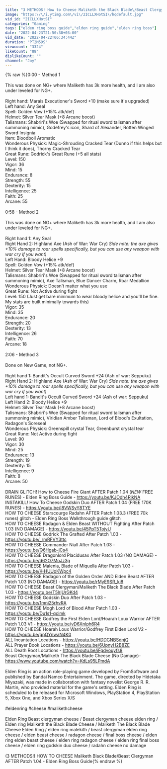 ```yaml
---
title: "3 METHODS! How to Cheese Maliketh the Black Blade\/Beast Clergyman Patch 1.04 - Elden Ring Boss Guide"
image: "https:\/\/i.ytimg.com\/vi\/2ICLLXHotSI\/hqdefault.jpg"
vid_id: "2ICLLXHotSI"
categories: "Gaming"
tags: ["elden ring boss guide","elden ring guide","elden ring boss"]
date: "2022-04-23T21:50:38+03:00"
vid_date: "2022-04-22T06:34:44Z"
duration: "PT2M59S"
viewcount: "3324"
likeCount: "88"
dislikeCount: ""
channel: "Joy"
---
```

{% raw %}0:00 - Method 1<br /><br />This was done on NG+ where Maliketh has 3k more health, and I am also under leveled for NG+. <br /><br />Right hand: Marais Executioner's Sword +10 (make sure it's upgraded)<br />Left hand: Any Seal<br />Spell: Golden Vow (+15% atk/def)<br />Helmet: Silver Tear Mask (+8 Arcane boost)<br />Talismans: Shabriri's Woe (Swapped for ritual sword talisman after summoning mimic), Godefrey's icon, Shard of Alexander, Rotten Winged Sword Insignia<br />Item: Bloodboil Aromatic<br />Wonderous Physick: Magic-Shrouding Cracked Tear (Dunno if this helps but I think it does), Thorny Cracked Tear<br />Great Rune: Godrick's Great Rune (+5 all stats)<br />Level: 150<br />Vigor: 36<br />Mind: 15<br />Endurance: 8<br />Strength: 55<br />Dexterity: 15<br />Intelligence: 25<br />Faith: 25<br />Arcane: 55<br /><br />0:58 - Method 2<br /><br />This was done on NG+ where Maliketh has 3k more health, and I am also under leveled for NG+. <br /><br />Right hand 1: Any Seal<br />Right Hand 2: Highland Axe (Ash of War: War Cry) *Side note: the axe gives +10% damage to roar spells specifically, but you can use any weapon with war cry if you want)*<br />Left Hand: Bloody Helice +9<br />Spell: Golden Vow (+15% atk/def)<br />Helmet: Silver Tear Mask (+8 Arcane boost)<br />Talismans: Shabriri's Woe (Swapped for ritual sword talisman after summoning mimic), Axe Talisman, Blue Dancer Charm, Roar Medallion<br />Wonderous Physick: Doesn't matter what you use<br />Great Rune: Not Active during fight<br />Level: 150 (Just get bare minimum to wear bloody helice and you'll be fine. My stats are built minimally towards this)<br />Vigor: 35<br />Mind: 35<br />Endurance: 20<br />Strength: 20<br />Dexterity: 13<br />Intelligence: 26<br />Faith: 70 <br />Arcane: 18<br /><br />2:06 - Method 3<br /><br />Done on New Game, not NG+.<br /><br />Right hand 1: Bandit's Occult Curved Sword +24 (Ash of war: Seppuku)<br />Right Hand 2: Highland Axe (Ash of War: War Cry) *Side note: the axe gives +10% damage to roar spells specifically, but you can use any weapon with war cry if you want)*<br />Left hand 1: Bandit's Occult Curved Sword +24 (Ash of war: Seppuku)<br />Left Hand 2: Bloody Helice +9<br />Helmet: Silver Tear Mask (+8 Arcane boost)<br />Talismans: Shabriri's Woe (Swapped for ritual sword talisman after summoning mimic), Viridian Amber Talisman, Lord of Blood's Exultation, Radagon's Soreseal<br />Wonderous Physick: Greenspill crystal Tear, Greenburst crystal tear<br />Great Rune: Not Active during fight<br />Level: 90 <br />Vigor: 30<br />Mind: 25<br />Endurance: 13<br />Strength: 19<br />Dexterity: 15<br />Intelligence: 9<br />Faith: 8<br />Arcane: 50<br /><br />DRAIN GLITCH! How to Cheese Fire Giant AFTER Patch 1.04 (*NEW* FREE RUNES) - Elden Ring Boss Guide - <a rel="nofollow" target="blank" href="https://youtu.be/KJOdh4RikNA">https://youtu.be/KJOdh4RikNA</a><br />INSTAKILL! How To Cheese Godskin Duo AFTER Patch 1.04 (FREE 170K RUNES) - <a rel="nofollow" target="blank" href="https://youtu.be/I8VWSyY8TYE">https://youtu.be/I8VWSyY8TYE</a><br />HOW TO CHEESE Starscourge Radahn AFTER Patch 1.03.3 (FREE 70k runes) glitch - Elden Ring Boss Walkthrough guide glitch<br />HOW TO CHEESE Radagon &amp; Elden Beast WITHOUT Fighting After Patch 1.03 (NO DAMAGE) - <a rel="nofollow" target="blank" href="https://youtu.be/45PpT5TojyU">https://youtu.be/45PpT5TojyU</a><br />HOW TO CHEESE Godrick The Grafted After Patch 1.03 - <a rel="nofollow" target="blank" href="https://youtu.be/_rmRFVY3ttc">https://youtu.be/_rmRFVY3ttc</a><br />HOW TO CHEESE Commander Niall After Patch 1.03 - <a rel="nofollow" target="blank" href="https://youtu.be/Q6Hgab-jCs4">https://youtu.be/Q6Hgab-jCs4</a><br />HOW TO CHEESE Dragonlord Placidusax After Patch 1.03 (NO DAMAGE) - <a rel="nofollow" target="blank" href="https://youtu.be/d62O7MoJz3g">https://youtu.be/d62O7MoJz3g</a><br />HOW TO CHEESE Malenia, Blade of Miquella After Patch 1.03 - <a rel="nofollow" target="blank" href="https://youtu.be/K-HUUoKWpc4">https://youtu.be/K-HUUoKWpc4</a><br />HOW TO CHEESE Radagon of the Golden Order AND Elden Beast AFTER Patch 1.03 (NO DAMAGE) - <a rel="nofollow" target="blank" href="https://youtu.be/rMyE9SR_ki8">https://youtu.be/rMyE9SR_ki8</a><br />HOW TO CHEESE Beast Clergyman/Maliketh The Black Blade After Patch 1.03 - <a rel="nofollow" target="blank" href="https://youtu.be/T5lrjUrGKd4">https://youtu.be/T5lrjUrGKd4</a><br />HOW TO CHEESE Godskin Duo After Patch 1.03 - <a rel="nofollow" target="blank" href="https://youtu.be/1mni25rhvRA">https://youtu.be/1mni25rhvRA</a><br />HOW TO CHEESE Mogh Lord of Blood After Patch 1.03 - <a rel="nofollow" target="blank" href="https://youtu.be/Du1s1-qcimk">https://youtu.be/Du1s1-qcimk</a><br />HOW TO CHEESE Godfrey the First Elden Lord/Hoarah Loux Warrior AFTER Patch 1.03 V1 - <a rel="nofollow" target="blank" href="https://youtu.be/vD6XnIph6R4">https://youtu.be/vD6XnIph6R4</a><br />HOW TO CHEESE Hoarah Loux Warrior/Godfrey First Elden Lord V2 - <a rel="nofollow" target="blank" href="https://youtu.be/gpQYnwaN4K0">https://youtu.be/gpQYnwaN4K0</a><br />ALL Incantation Locations - <a rel="nofollow" target="blank" href="https://youtu.be/HDDGNBSdnjQ">https://youtu.be/HDDGNBSdnjQ</a><br />ALL Prayer Book Locations - <a rel="nofollow" target="blank" href="https://youtu.be/6UpnyH2B8ZE">https://youtu.be/6UpnyH2B8ZE</a><br />ALL Death Root Locations - <a rel="nofollow" target="blank" href="https://youtu.be/iFgdyouyfs8">https://youtu.be/iFgdyouyfs8</a><br />Beast Clergyman/Maliketh The Black Blade Cheese (No Damage)- <a rel="nofollow" target="blank" href="https://www.youtube.com/watch?v=KdLs95LPmdA">https://www.youtube.com/watch?v=KdLs95LPmdA</a><br /><br />Elden Ring is an action role-playing game developed by FromSoftware and published by Bandai Namco Entertainment. The game, directed by Hidetaka Miyazaki, was made in collaboration with fantasy novelist George R. R. Martin, who provided material for the game's setting. Elden Ring is scheduled to be released for Microsoft Windows, PlayStation 4, PlayStation 5, Xbox One, and Xbox Series X/S<br /><br />#eldenring #cheese #malikethcheese<br /><br />Elden Ring Beast clergyman cheese / Beast clergyman cheese elden ring / Elden ring Maliketh the Black Blade Cheese / Maliketh The Black Blade Cheese Elden Ring / elden ring malekith / beast clergyman elden ring cheese / elden beast cheese / radagon cheese / final boss cheese / elden ring elden beast cheese / elden ring radagon cheese / elden ring final boss cheese / elden ring godskin duo cheese / radahn cheese no damage<br /><br />(3 METHODS!) HOW TO CHEESE Maliketh Black Blade/Beast Clergyman AFTER Patch 1.04 - Elden Ring Boss Guide{% endraw %}
